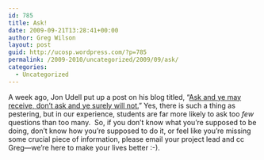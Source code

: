 ```yaml
---
id: 785
title: Ask!
date: 2009-09-21T13:28:41+00:00
author: Greg Wilson
layout: post
guid: http://ucosp.wordpress.com/?p=785
permalink: /2009-2010/uncategorized/2009/09/ask/
categories:
  - Uncategorized
---
```

A week ago, Jon Udell put up a post on his blog titled, &#8220;[Ask and ye may receive, don&#8217;t ask and ye surely will not.](http://blog.jonudell.net/2009/09/14/ask-and-ye-may-receive-dont-ask-and-ye-surely-will-not/)&#8221; Yes, there is such a thing as pestering, but in our experience, students are far more likely to ask too _few_ questions than too many.  So, if you don&#8217;t know what you&#8217;re supposed to be doing, don&#8217;t know how you&#8217;re supposed to do it, or feel like you&#8217;re missing some crucial piece of information, please email your project lead and cc Greg&#8212;we&#8217;re here to make your lives better :-).